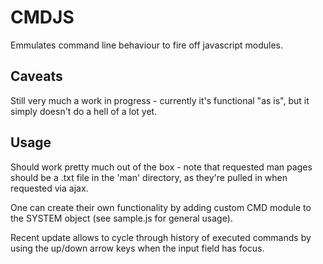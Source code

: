 CMDJS
=====

Emmulates command line behaviour to fire off javascript modules.

Caveats
-------
Still very much a work in progress - currently it's functional "as is",
but it simply doesn't do a hell of a lot yet.


Usage
-----

Should work pretty much out of the box - note that requested man pages should be a .txt file in the 'man'
directory, as they're pulled in when requested via ajax.

One can create their own functionality by adding custom CMD module to the SYSTEM object 
(see sample.js for general usage).

Recent update allows to cycle through history of executed commands by using the up/down arrow keys when
the input field has focus.
